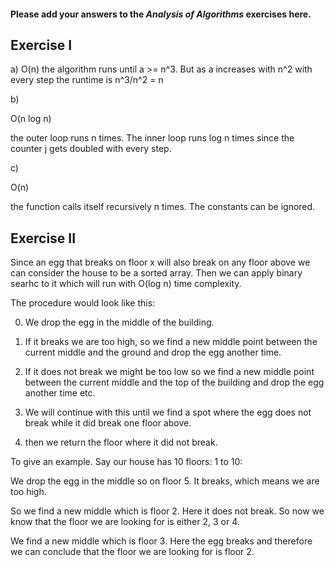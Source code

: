#### Please add your answers to the ***Analysis of  Algorithms*** exercises here.

## Exercise I

a)
O(n) the algorithm runs until a >= n^3. But as a increases with n^2 with every step the runtime is n^3/n^2 = n

 

b)

O(n log n)

the outer loop runs n times. The inner loop runs log n times since the counter j gets doubled with every step. 

c)

O(n)

the function calls itself recursively n times. The constants can be ignored.

## Exercise II

Since an egg that breaks on floor x will also break on any floor above we can 
consider the house to be a sorted array. Then we can apply binary searhc to it 
which will run with O(log n) time complexity. 

The procedure would look like this:

0. We drop the egg in the middle of the building. 

1. If it breaks we are too high, so we find a new middle point between the current middle and the ground and drop the egg another time. 

2. If it does not break we might be too low so we find a new middle point between the current middle and the top of the building and drop the egg another time etc.

3. We will continue with this until we find a spot where the egg does not break while it did break one floor above. 

4. then we return the floor where it did not break. 


To give an example. Say our house has 10 floors: 1 to 10:

We drop the egg in the middle so on floor 5. It breaks, which means we are too high.

So we find a new middle which is floor 2. Here it does not break. So now we know that the floor we are looking for is either 2, 3 or 4.

We find a new middle which is floor 3. Here the egg breaks and therefore we can conclude that the floor we are looking for is floor 2. 








